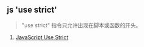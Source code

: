 ## js  'use strict'

> "use strict" 指令只允许出现在脚本或函数的开头。


1. [JavaScript Use Strict](https://www.w3school.com.cn/js/js_strict.asp)
